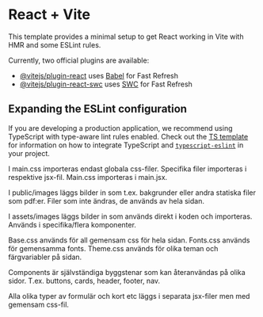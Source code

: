 # React + Vite

This template provides a minimal setup to get React working in Vite with HMR and some ESLint rules.

Currently, two official plugins are available:

- [@vitejs/plugin-react](https://github.com/vitejs/vite-plugin-react/blob/main/packages/plugin-react) uses [Babel](https://babeljs.io/) for Fast Refresh
- [@vitejs/plugin-react-swc](https://github.com/vitejs/vite-plugin-react/blob/main/packages/plugin-react-swc) uses [SWC](https://swc.rs/) for Fast Refresh

## Expanding the ESLint configuration

If you are developing a production application, we recommend using TypeScript with type-aware lint rules enabled. Check out the [TS template](https://github.com/vitejs/vite/tree/main/packages/create-vite/template-react-ts) for information on how to integrate TypeScript and [`typescript-eslint`](https://typescript-eslint.io) in your project.


I main.css importeras endast globala css-filer. Specifika filer importeras i respektive jsx-fil. Main.css importeras i main.jsx.

I public/images läggs bilder in som t.ex. bakgrunder eller andra statiska filer som pdf:er. Filer som inte ändras, de används av hela sidan.

I assets/images läggs bilder in som används direkt i koden och importeras. Används i specifika/flera komponenter.

Base.css används för all gemensam css för hela sidan.
Fonts.css används för gemensamma fonts.
Theme.css används för olika teman och färgvariabler på sidan.

Components är självständiga byggstenar som kan återanvändas på olika sidor. T.ex. buttons, cards, header, footer, nav.

Alla olika typer av formulär och kort etc läggs i separata jsx-filer men med gemensam css-fil.